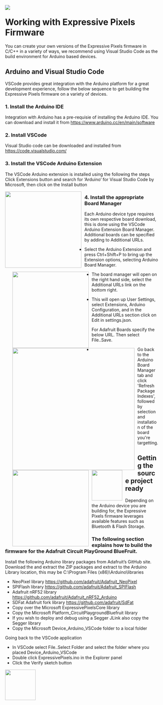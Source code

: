 <img src="https://github.com/microsoft/ExpressivePixels/blob/master/images/EPXGitHubLockup.png" style="float: left; margin-right: 10px;" />

# Working with Expressive Pixels Firmware

You can create your own versions of the Expressive Pixels firmware in C/C++ in a variety of ways, we recommend using Visual Studio Code as the build environment for Arduino based devices.


## Arduino and Visual Studio Code
VSCode provides great integration with the Arduino platform for a great development experience, follow the below sequence to get building the Expressive Pixels firmware on a variety of devices.

### 1. Install the Arduino IDE
Integration with Arduino has a pre-requisie of installing the Arduino IDE. You can download and install it from https://www.arduino.cc/en/main/software

### 2. Install VSCode
Visual Studio code can be downloaded and installed from https://code.visualstudio.com/

### 3. Install the VSCode Arduino Extension
The VSCode Arduino extension is installed using the following the steps
Click Extensions button and search for ‘Arduino’ for Visual Studio Code by Microsoft, then click on the Install button

<img src="https://github.com/microsoft/ExpressivePixels/blob/master/images/VSCodeInstallExtn.png" style="float: left; margin-right: 10px;" height="250" />
     
### 4. Install the appropriate Board Manager
Each Arduino device type requires its own respective board download, this is done using the VSCode Arduino Extension Board Manager. Additional boards can be specified by adding to Additional URLs.

- Select the Arduino Extension and press Ctrl+Shift+P to bring up the Extension options, selecting Arduino Board Manager. 

   <img src="https://github.com/microsoft/ExpressivePixels/blob/master/images/VSCodeBoardManager.png" style="float: left; margin-right: 10px;" height="250" />

- The board manager will open on the right hand side, select the Additional URLs link on the bottom right. 

   <img src="https://github.com/microsoft/ExpressivePixels/blob/master/images/VSCodeAdditionalUrls.png" style="float: left; margin-right: 10px;" height="400" />

- This will open up User Settings, select Extensions, Arduino Configuration, and in the Additional URLs section click on Edit in settings.json.  

   <img src="https://github.com/microsoft/ExpressivePixels/blob/master/images/VSCodeAdditionalUrlsSettings.png" style="float: left; margin-right: 10px;" height="250" />
   
   For Adafruit Boards specify the below URL. Then select File..Save.

   <img src="https://github.com/microsoft/ExpressivePixels/blob/master/images/VSCodeSettingsJSON.png" style="float: left; margin-right: 10px;" height="100" />

- Go back to the Arduino Board Manager tab and click 'Refresh Package Indexes', followed by selection and installation of the board you're targetting.


## Getting the source project ready
Depending on the Arduino device you are building for, the Expressive Pixels firmware leverages available features such as Bluetooth & Flash Storage.

### The following section explains how to build the firmware for the Adafruit Circuit PlayGround BlueFruit.
Install the following Arduino library packages from Adafruit’s GitHub site. Download the and extract the ZIP packages and extract to the Arduino Library location, this may be C:\Program Files (x86)\Arduino\libraries 

-	NeoPixel library https://github.com/adafruit/Adafruit_NeoPixel
-	SPIFlash library https://github.com/adafruit/Adafruit_SPIFlash
-	Adafruit nRF52 library https://github.com/adafruit/Adafruit_nRF52_Arduino 
-	SDFat Adafruit fork library https://github.com/adafruit/SdFat
-	Copy over the Microsoft ExpressivePixelsCore library
-	Copy the Microsoft Platform_CircuitPlaygroundBluefruit library
-	If you wish to deploy and debug using a Segger JLink also copy the Segger library
-	Copy the Microsoft Device_Arduino_VSCode folder to a local folder

Going back to the VSCode application
-	In VSCode select File..Select Folder and select the folder where you placed Device_Arduino_VSCode
-	Double click ExpressivePixels.ino in the Explorer panel
-	Click the Verify sketch button

   <img src="https://github.com/microsoft/ExpressivePixels/blob/master/images/VSCodeVerify.png" style="float: left; margin-right: 10px;" height="100" />



